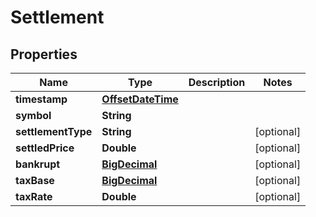 
# Settlement

## Properties
Name | Type | Description | Notes
------------ | ------------- | ------------- | -------------
**timestamp** | [**OffsetDateTime**](OffsetDateTime.md) |  | 
**symbol** | **String** |  | 
**settlementType** | **String** |  |  [optional]
**settledPrice** | **Double** |  |  [optional]
**bankrupt** | [**BigDecimal**](BigDecimal.md) |  |  [optional]
**taxBase** | [**BigDecimal**](BigDecimal.md) |  |  [optional]
**taxRate** | **Double** |  |  [optional]



